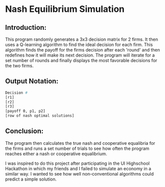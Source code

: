 # Nash Equilibrium Simulation
## Introduction:
<p>This program randomly generates a 3x3 decision matrix for 2 firms. It then uses a Q-learning algorithm to find the ideal decision for each firm. This algorithm finds the payoff for the firms decision after each 'round' and then redefines how it will make its next decision. The program will iterate for a set number of rounds and finally displays the most favorable decisions for the two firms. </p>

## Output Notation:

```bash
Decision #
[r1]
[r2]
[r3]
[payoff 0, p1, p2]
[row of nash optimal solutions]
```

## Conclusion:
<p>The program then calculates the true nash and cooperative equalibria for the firms and runs a set number of trials to see how often the program reaches either a nash or cooperative equalibrium.</p>
<p>I was inspired to do this project after participating in the UI Highschool Hackathon in which my friends and I failed to simulate an economy in a similar way. I wanted to see how well non-conventional algorithms could predict a simple solution.</p>
